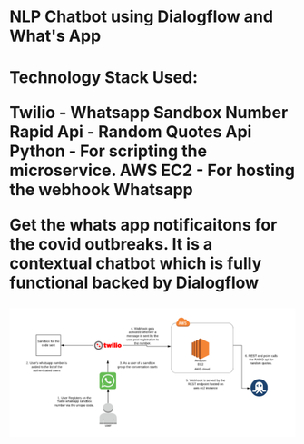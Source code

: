 <h1> NLP Chatbot using Dialogflow and What's App <h1> 

Technology Stack Used:

Twilio - Whatsapp Sandbox Number
Rapid Api - Random Quotes Api
Python - For scripting the microservice.
AWS EC2 - For hosting the webhook
Whatsapp

Get the whats app notificaitons for the covid outbreaks. It is a contextual chatbot which is fully functional backed by Dialogflow 

![alt text](https://github.com/vritansh/Chatbot-Application/blob/master/whatsapp-bot-architecture.png?raw=true)
